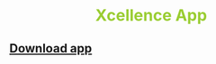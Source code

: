
<h1 align="center" style="color: yellowgreen;">Xcellence App</h1>

<h2> <a download href="https://drive.google.com/file/d/1ff0OvkBHMpMlSUGTrC0MZldnkaCMp6hU/view?usp=sharing" > Download app </a> </h2>
